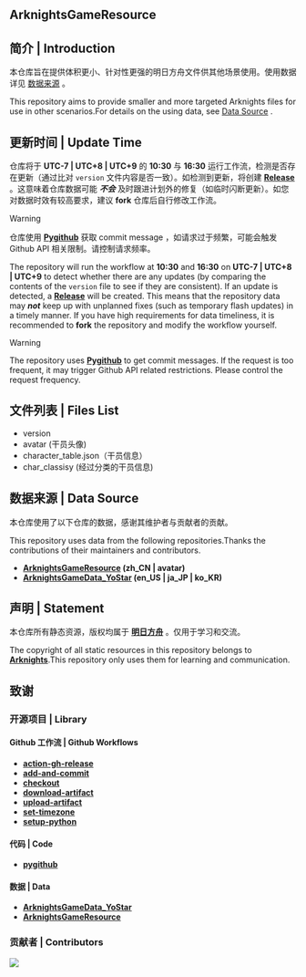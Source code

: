 ## ArknightsGameResource

## 简介 | Introduction
本仓库旨在提供体积更小、针对性更强的明日方舟文件供其他场景使用。使用数据详见 [数据来源](#数据来源--data-source) 。

This repository aims to provide smaller and more targeted Arknights files for use in other scenarios.For details on the using data, see [Data Source](#数据来源--data-source) .

## 更新时间 | Update Time
仓库将于 **UTC-7 | UTC+8 | UTC+9** 的 **10:30** 与 **16:30** 运行工作流，检测是否存在更新（通过比对 `version` 文件内容是否一致）。如检测到更新，将创建 **[Release](https://github.com/weinibuliu/ArknightsGameData/releases)** 。这意味着仓库数据可能 ***不会*** 及时跟进计划外的修复（如临时闪断更新）。如您对数据时效有较高要求，建议 **fork** 仓库后自行修改工作流。

>[!WARNING]
仓库使用 **[Pygithub](https://github.com/PyGithub/PyGithub)** 获取 commit message ，如请求过于频繁，可能会触发 Github API 相关限制。请控制请求频率。

The repository will run the workflow at **10:30** and **16:30** on **UTC-7 | UTC+8 | UTC+9** to detect whether there are any updates (by comparing the contents of the `version` file to see if they are consistent). If an update is detected, a **[Release](https://github.com/weinibuliu/ArknightsGameData/releases)** will be created. This means that the repository data may ***not*** keep up with unplanned fixes (such as temporary flash updates) in a timely manner. If you have high requirements for data timeliness, it is recommended to **fork** the repository and modify the workflow yourself.

>[!WARNING]
The repository uses **[Pygithub](https://github.com/PyGithub/PyGithub)** to get commit messages. If the request is too frequent, it may trigger Github API related restrictions. Please control the request frequency.

## 文件列表 | Files List
- version
- avatar (干员头像)
- character_table.json（干员信息）
- char_classisy (经过分类的干员信息)

## 数据来源 | Data Source
本仓库使用了以下仓库的数据，感谢其维护者与贡献者的贡献。

This repository uses data from the following repositories.Thanks the contributions of their maintainers and contributors.

- **[ArknightsGameResource](https://github.com/yuanyan3060/ArknightsGameResource) (zh_CN | avatar)**
- **[ArknightsGameData_YoStar](https://github.com/Kengxxiao/ArknightsGameData_YoStar) (en_US | ja_JP | ko_KR)**

## 声明 | Statement
本仓库所有静态资源，版权均属于 **[明日方舟](https://ak.hypergryph.com)** 。仅用于学习和交流。

The copyright of all static resources in this repository belongs to **[Arknights](https://ak.hypergryph.com)**.This repository only uses them for learning and communication.

## 致谢
### 开源项目 | Library

#### Github 工作流 | Github Workflows
- **[action-gh-release](https://github.com/softprops/action-gh-release)**
- **[add-and-commit](https://github.com/EndBug/add-and-commit)**
- **[checkout](https://github.com/actions/checkout)**
- **[download-artifact](https://github.com/actions/download-artifact)**
- **[upload-artifact](https://github.com/actions/upload-artifact)**
- **[set-timezone](https://github.com/szenius/set-timezone)**
- **[setup-python](https://github.com/actions/setup-python)**

#### 代码 | Code
- **[pygithub](https://github.com/PyGithub/PyGithub)**

#### 数据 | Data
- **[ArknightsGameData_YoStar](https://github.com/Kengxxiao/ArknightsGameData_YoStar)**
- **[ArknightsGameResource](https://github.com/yuanyan3060/ArknightsGameResource)**

### 贡献者 | Contributors
<a href="https://github.com/weinibuliu/ArknightsGameData/graphs/contributors">
  <img src="https://contrib.rocks/image?repo=weinibuliu/ArknightsGameData&max=1000" />
</a>